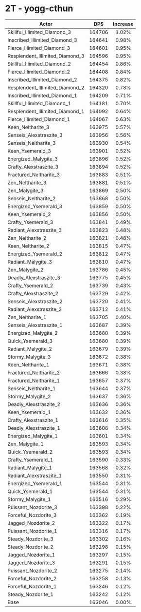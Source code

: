 # 2T - yogg-cthun
| Actor | DPS | Increase |
|---|:---:|:---:|
|Skillful_Illimited_Diamond_3|164706|1.02%|
|Inscribed_Illimited_Diamond_3|164641|0.98%|
|Fierce_Illimited_Diamond_3|164601|0.95%|
|Resplendent_Illimited_Diamond_3|164596|0.95%|
|Skillful_Illimited_Diamond_2|164454|0.86%|
|Fierce_Illimited_Diamond_2|164408|0.84%|
|Inscribed_Illimited_Diamond_2|164375|0.82%|
|Resplendent_Illimited_Diamond_2|164320|0.78%|
|Inscribed_Illimited_Diamond_1|164209|0.71%|
|Skillful_Illimited_Diamond_1|164181|0.70%|
|Resplendent_Illimited_Diamond_1|164092|0.64%|
|Fierce_Illimited_Diamond_1|164067|0.63%|
|Keen_Neltharite_3|163975|0.57%|
|Senseis_Alexstraszite_3|163956|0.56%|
|Senseis_Neltharite_3|163930|0.54%|
|Keen_Ysemerald_3|163901|0.52%|
|Energized_Malygite_3|163896|0.52%|
|Crafty_Alexstraszite_3|163894|0.52%|
|Fractured_Neltharite_3|163883|0.51%|
|Zen_Neltharite_3|163881|0.51%|
|Zen_Malygite_3|163869|0.50%|
|Senseis_Neltharite_2|163868|0.50%|
|Energized_Ysemerald_3|163859|0.50%|
|Keen_Ysemerald_2|163856|0.50%|
|Crafty_Ysemerald_3|163841|0.49%|
|Radiant_Alexstraszite_3|163823|0.48%|
|Zen_Neltharite_2|163821|0.48%|
|Keen_Neltharite_2|163815|0.47%|
|Energized_Ysemerald_2|163812|0.47%|
|Radiant_Malygite_3|163810|0.47%|
|Zen_Malygite_2|163786|0.45%|
|Deadly_Alexstraszite_3|163775|0.45%|
|Crafty_Ysemerald_2|163739|0.43%|
|Crafty_Alexstraszite_2|163729|0.42%|
|Senseis_Alexstraszite_2|163720|0.41%|
|Radiant_Alexstraszite_2|163712|0.41%|
|Zen_Neltharite_1|163705|0.40%|
|Senseis_Alexstraszite_1|163687|0.39%|
|Energized_Malygite_2|163680|0.39%|
|Quick_Ysemerald_3|163680|0.39%|
|Radiant_Malygite_2|163679|0.39%|
|Stormy_Malygite_3|163672|0.38%|
|Keen_Neltharite_1|163671|0.38%|
|Fractured_Neltharite_2|163666|0.38%|
|Fractured_Neltharite_1|163657|0.37%|
|Senseis_Neltharite_1|163644|0.37%|
|Stormy_Malygite_2|163637|0.36%|
|Deadly_Alexstraszite_2|163636|0.36%|
|Keen_Ysemerald_1|163632|0.36%|
|Crafty_Alexstraszite_1|163616|0.35%|
|Deadly_Alexstraszite_1|163608|0.34%|
|Energized_Malygite_1|163601|0.34%|
|Zen_Malygite_1|163593|0.34%|
|Quick_Ysemerald_2|163593|0.34%|
|Crafty_Ysemerald_1|163590|0.33%|
|Radiant_Malygite_1|163568|0.32%|
|Radiant_Alexstraszite_1|163550|0.31%|
|Energized_Ysemerald_1|163544|0.31%|
|Quick_Ysemerald_1|163544|0.31%|
|Stormy_Malygite_1|163516|0.29%|
|Puissant_Nozdorite_3|163398|0.22%|
|Forceful_Nozdorite_3|163362|0.19%|
|Jagged_Nozdorite_2|163322|0.17%|
|Puissant_Nozdorite_1|163316|0.17%|
|Steady_Nozdorite_3|163302|0.16%|
|Steady_Nozdorite_2|163298|0.15%|
|Jagged_Nozdorite_1|163297|0.15%|
|Jagged_Nozdorite_3|163291|0.15%|
|Puissant_Nozdorite_2|163275|0.14%|
|Forceful_Nozdorite_2|163258|0.13%|
|Forceful_Nozdorite_1|163246|0.12%|
|Steady_Nozdorite_1|163242|0.12%|
|Base|163046|0.00%|
